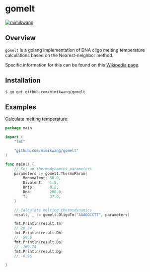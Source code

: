 # gomelt

[![mimikwang](https://circleci.com/gh/mimikwang/gomelt.svg?style=shield)](https://circleci.com/gh/mimikwang/gomelt)

## Overview
`gomelt` is a golang implementation of DNA oligo melting temperature calculations based on the Nearest-neighbor method.

Specific information for this can be found on this [Wikipedia page](https://en.wikipedia.org/wiki/Nucleic_acid_thermodynamics#Nearest-neighbor_method).

## Installation
```
$ go get github.com/mimikwang/gomelt
```

## Examples
Calculate melting temperature:

```go
package main

import (
	"fmt"

	"github.com/mimikwang/gomelt"
)

func main() {
	// Set up thermodynamics parameters
	parameters := gomelt.ThermoParam{
		Monovalent: 50.0,
		Divalent:   1.5,
		Dntp:       0.2,
		Dna:        200.0,
		T:          37.0,
	}

	// Calculate melting thermodynamics
	result, _ := gomelt.OligoTm("AAAGGCCTT", parameters)

	fmt.Println(result.Tm)
	// 20.24
	fmt.Println(result.Dh)
	// -59.6
	fmt.Println(result.Ds)
	// -169.74
	fmt.Println(result.Dg)
	// -6.96

}
```